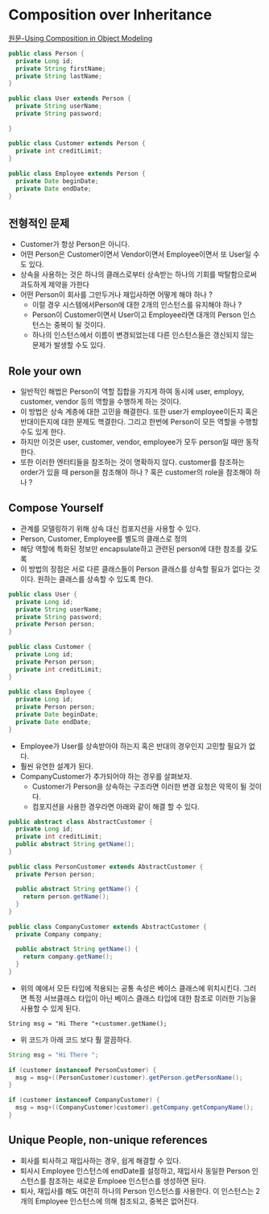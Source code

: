 # Composition over Inheritance

[원문-Using Composition in Object Modeling](https://dzone.com/articles/using-composition-object)

```java
public class Person {
  private Long id;
  private String firstName;
  private String lastName;
}
 
public class User extends Person {
  private String userName;
  private String password;
 
}
 
public class Customer extends Person {
  private int creditLimit;
}
 
public class Employee extends Person {
  private Date beginDate;
  private Date endDate;
}
```

## 전형적인 문제

- Customer가 항상 Person은 아니다.
- 어떤 Person은 Customer이면서 Vendor이면서 Employee이면서 또 User일 수도 있다.
- 상속을 사용하는 것은 하나의 클래스로부터 상속받는 하나의 기회를 박탈함으로써 과도하게 제약을 가한다
- 어떤 Person이 회사를 그만두거나 재입사하면 어떻게 해야 하나 ?
    - 이럴 경우 시스템에서Person에 대한 2개의 인스턴스를 유지해야 하나 ?
    - Person이 Customer이면서 User이고 Employee라면 대개의 Person 인스턴스는 중복이 될 것이다.
    - 하나의 인스턴스에서 이름이 변경되었는데 다른 인스턴스들은 갱신되지 않는 문제가 발생할 수도 있다.

## Role your own

- 일반적인 해법은 Person이 역할 집합을 가지게 하여 동시에 user, employy, customer, vendor 등의 역할을 수행하게 하는 것이다.
- 이 방법은 상속 계층에 대한 고민을 해결한다. 또한 user가 employee이든지 혹은 반대이든지에 대한 문제도 핵결한다. 그리고 한번에 Person이 모든 역할을 수행할 수도 있게 한다.
- 하지만 이것은 user, customer, vendor, employee가 모두 person일 때만 동작한다.
- 또한 이러한 엔터티들을 참조하는 것이 명확하지 않다. customer를 참조하는 order가 있을 때 person을 참조해야 하나 ? 혹은 customer의 role을 참조해야 하나 ?

## Compose Yourself

- 관계를 모델링하기 위해 상속 대신 컴포지션을 사용할 수 있다.
- Person, Customer, Employee를 별도의 클래스로 정의
- 해당 역할에 특화된 정보만 encapsulate하고 관련된 person에 대한 참조를 갖도록
- 이 방법의 장점은 서로 다른 클래스들이 Person 클래스를 상속할 필요가 없다는 것이다. 원하는 클래스를 상속할 수 있도록 한다.

```java
public class User {
  private Long id;
  private String userName;
  private String password;
  private Person person;
}
 
public class Customer {
  private Long id;
  private Person person;
  private int creditLimit;
}
 
public class Employee {
  private Long id;
  private Person person;
  private Date beginDate;
  private Date endDate;
}
```

- Employee가 User를 상속받아야 하는지 혹은 반대의 경우인지 고민할 필요가 없다.
- 훨씬 유연한 설계가 된다.
- CompanyCustomer가 추가되어야 하는 경우를 살펴보자.
    - Customer가 Person을 상속하는 구조라면 이러한 변경 요청은 악목이 될 것이다.
    - 컴포지션을 사용한 경우라면 아래와 같이 해결 할 수 있다.

```java
public abstract class AbstractCustomer {
  private Long id;
  private int creditLimit;
  public abstract String getName();
}
 
public class PersonCustomer extends AbstractCustomer {
  private Person person;
 
  public abstract String getName() {
    return person.getName();
  }
}
 
public class CompanyCustomer extends AbstractCustomer {
  private Company company;
 
  public abstract String getName() {
    return company.getName();
  }
}
```

- 위의 예에서 모든 타입에 적용되는 공통 속성은 베이스 클래스에 위치시킨다. 그러면 특정 서브클래스 타입이 아닌 베이스 클래스 타입에 대한 참조로 이러한 기능을 사용할 수 있게 된다.

`String msg = "Hi There "+customer.getName();`

- 위 코드가 아래 코드 보다 훨 깔끔하다.

```java
String msg = "Hi There ";
 
if (customer instanceof PersonCustomer) {
  msg = msg+((PersonCustomer)customer).getPerson.getPersonName();
}
 
if (customer instanceof CompanyCustomer) {
  msg = msg+((CompanyCustomer)customer).getCompany.getCompanyName();
}
```

## Unique People, non-unique references

- 회사를 퇴사하고 재입사하는 경우, 쉽게 해결할 수 있다.
- 퇴사시 Employee 인스턴스에 endDate를 설정하고, 재입사사 동일한 Person 인스턴스를 참조하는 새로운 Emploee 인스턴스를 생성하면 된다.
- 퇴사, 재입사를 해도 여전히 하나의 Person 인스턴스를 사용한다. 이 인스턴스는 2개의 Employee 인스턴스에 의해 참조되고, 중복은 없어진다.